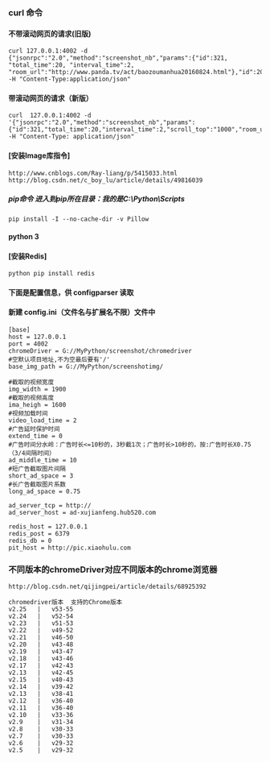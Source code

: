 ### curl 命令
#### 不带滚动网页的请求(旧版)
    curl 127.0.0.1:4002 -d {"jsonrpc":"2.0","method":"screenshot_nb","params":{"id":321, "total_time":20, "interval_time":2, "room_url":"http://www.panda.tv/act/baozoumanhua20160824.html"},"id":200} -H "Content-Type:application/json"
#### 带滚动网页的请求（新版）
    curl  127.0.0.1:4002 -d '{"jsonrpc":"2.0","method":"screenshot_nb","params":{"id":321,"total_time":20,"interval_time":2,"scroll_top":"1000","room_url":"http://www.panda.tv/act/baozoumanhua20160824.html"},"id":200}' -H "Content-Type: application/json"
#### [安装Image库指令]
    http://www.cnblogs.com/Ray-liang/p/5415033.html
    http://blog.csdn.net/c_boy_lu/article/details/49816039
##### pip命令 进入到pip所在目录：我的是C:\Python\Scripts
    pip install -I --no-cache-dir -v Pillow
#### python 3
#### [安装Redis]
    python pip install redis
#### 下面是配置信息，供 configparser 读取
#### 新建 config.ini（文件名与扩展名不限）文件中

    [base]
    host = 127.0.0.1
    port = 4002
    chromeDriver = G://MyPython/screenshot/chromedriver
    #空默认项目地址,不为空最后要有'/'
    base_img_path = G://MyPython/screenshotimg/

    #截取的视频宽度
    img_width = 1900
    #截取的视频高度
    ima_heigh = 1600
    #视频加载时间
    video_load_time = 2
    #广告延时保护时间
    extend_time = 0
    #广告时间分水岭：广告时长<=10秒的，3秒截1次；广告时长>10秒的，按:广告时长X0.75（3/4间隔时间）
    ad_middle_time = 10
    #短广告截取图片间隔
    short_ad_space = 3
    #长广告截取图片系数
    long_ad_space = 0.75

    ad_server_tcp = http://
    ad_server_host = ad-xujianfeng.hub520.com

    redis_host = 127.0.0.1
    redis_post = 6379
    redis_db = 0
    pit_host = http://pic.xiaohulu.com

###  不同版本的chromeDriver对应不同版本的chrome浏览器
    http://blog.csdn.net/qijingpei/article/details/68925392

    chromedriver版本	支持的Chrome版本
    v2.25	|   v53-55
    v2.24	|   v52-54
    v2.23	|   v51-53
    v2.22	|   v49-52
    v2.21	|   v46-50
    v2.20	|   v43-48
    v2.19	|   v43-47
    v2.18	|   v43-46
    v2.17	|   v42-43
    v2.13	|  	v42-45
    v2.15	|  	v40-43
    v2.14	|  	v39-42
    v2.13	|  	v38-41
    v2.12	|  	v36-40
    v2.11	|  	v36-40
    v2.10	|  	v33-36
    v2.9	|  	v31-34
    v2.8	|  	v30-33
    v2.7	|  	v30-33
    v2.6	|  	v29-32
    v2.5	|  	v29-32
